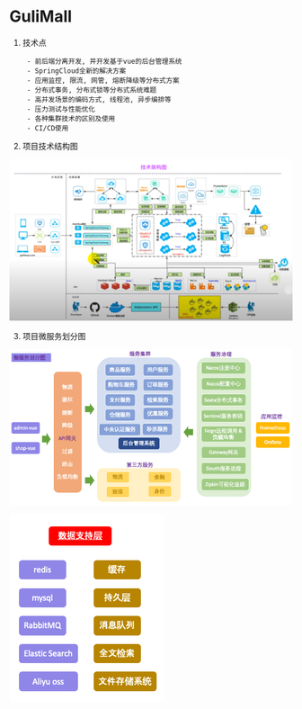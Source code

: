 # GuliMall


1. 技术点

        - 前后端分离开发, 并开发基于vue的后台管理系统
        - SpringCloud全新的解决方案
        - 应用监控, 限流, 网管, 熔断降级等分布式方案
        - 分布式事务, 分布式锁等分布式系统难题
        - 高并发场景的编码方式, 线程池, 异步编排等
        - 压力测试与性能优化
        - 各种集群技术的区别及使用
        - CI/CD使用


2. 项目技术结构图

![ProjectTechStack](image/ProjectTechStack.png)

3. 项目微服务划分图

![ProjectMicroservices1](image/ProjectMicroservices1.png)

![ProjectMicroservices2](image/ProjectMicroservices2.png)
